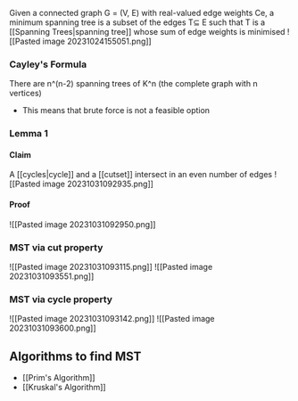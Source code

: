 Given a connected graph G = (V, E) with real-valued edge weights Ce, a minimum spanning tree is a subset of the edges T⊆ E such that T is a [[Spanning Trees|spanning tree]] whose sum of edge weights is minimised
![[Pasted image 20231024155051.png]]
### Cayley's Formula
There are n^(n-2) spanning trees of K^n (the complete graph with n vertices)
- This means that brute force is not a feasible option
### Lemma 1
#### Claim
A [[cycles|cycle]] and a [[cutset]] intersect in an even number of edges
![[Pasted image 20231031092935.png]]
#### Proof
![[Pasted image 20231031092950.png]]
### MST via cut property
![[Pasted image 20231031093115.png]]
![[Pasted image 20231031093551.png]]
### MST via cycle property
![[Pasted image 20231031093142.png]]
![[Pasted image 20231031093600.png]]
## Algorithms to find MST
- [[Prim's Algorithm]]
- [[Kruskal's Algorithm]]
